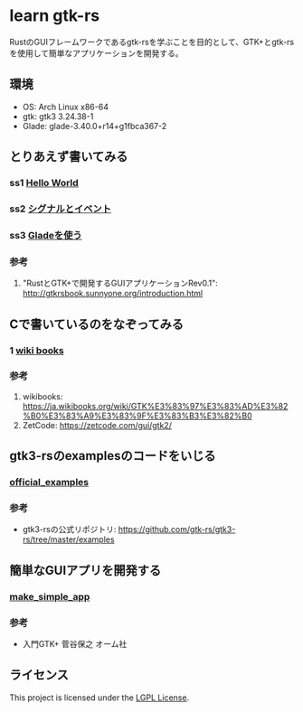 # learn gtk-rs 

RustのGUIフレームワークであるgtk-rsを学ぶことを目的として、GTK+とgtk-rsを使用して簡単なアプリケーションを開発する。

## 環境

- OS: Arch Linux x86-64
- gtk: gtk3 3.24.38-1      
- Glade: glade-3.40.0+r14+g1fbca367-2 

## とりあえず書いてみる

### ss1 [Hello World](./hello_world)
### ss2 [シグナルとイベント](./signal)
### ss3 [Gladeを使う](./glade)

### 参考

1. "RustとGTK+で開発するGUIアプリケーションRev0.1": http://gtkrsbook.sunnyone.org/introduction.html 

## Cで書いているのをなぞってみる

### 1 [wiki books](./wiki_books) 

### 参考

1. wikibooks: https://ja.wikibooks.org/wiki/GTK%E3%83%97%E3%83%AD%E3%82%B0%E3%83%A9%E3%83%9F%E3%83%B3%E3%82%B0
2. ZetCode: https://zetcode.com/gui/gtk2/ 

## gtk3-rsのexamplesのコードをいじる

### [official_examples](./offcial_examles)

### 参考
- gtk3-rsの公式リポジトリ: https://github.com/gtk-rs/gtk3-rs/tree/master/examples 

## 簡単なGUIアプリを開発する

### [make_simple_app](./make_simple_app)

### 参考
- 入門GTK+ 菅谷保之 オーム社


## ライセンス

This project is licensed under the [LGPL License](LICENSE).

